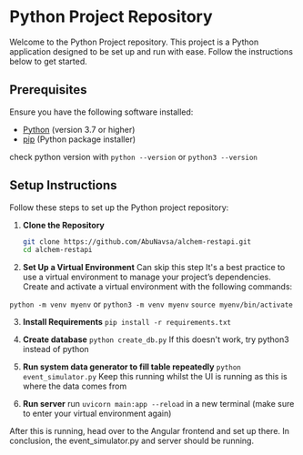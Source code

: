 # Python Project Repository

Welcome to the Python Project repository. This project is a Python application designed to be set up and run with ease. Follow the instructions below to get started.

## Prerequisites

Ensure you have the following software installed:

- [Python](https://www.python.org/) (version 3.7 or higher)
- [pip](https://pip.pypa.io/en/stable/) (Python package installer)

check python version with `python --version` or `python3 --version`

## Setup Instructions

Follow these steps to set up the Python project repository:

1. **Clone the Repository**

   ```bash
   git clone https://github.com/AbuNavsa/alchem-restapi.git
   cd alchem-restapi

   ```

2. **Set Up a Virtual Environment**
   Can skip this step
   It's a best practice to use a virtual environment to manage your project’s dependencies. Create and activate a virtual environment with the following commands:

`python -m venv myenv` or `python3 -m venv myenv`
`source myenv/bin/activate`

3. **Install Requirements** `pip install -r requirements.txt`

4. **Create database**
   `python create_db.py` If this doesn't work, try python3 instead of python

5. **Run system data generator to fill table repeatedly** `python event_simulator.py`
   Keep this running whilst the UI is running as this is where the data comes from


6. **Run server** run `uvicorn main:app --reload` in a new terminal (make sure to enter your virtual environment again)

After this is running, head over to the Angular frontend and set up there. In conclusion, the event_simulator.py and server should be running.